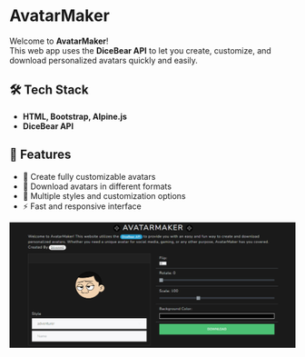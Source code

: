 # AvatarMaker

Welcome to **AvatarMaker**!  
This web app uses the **DiceBear API** to let you create, customize, and download personalized avatars quickly and easily.

## 🛠️ Tech Stack

- **HTML, Bootstrap, Alpine.js**
- **DiceBear API**

## 🚀 Features

- 🎨 Create fully customizable avatars
- 💾 Download avatars in different formats
- 🔄 Multiple styles and customization options
- ⚡ Fast and responsive interface

![AvatarMaker Screenshot](./img/screenshot.png)

